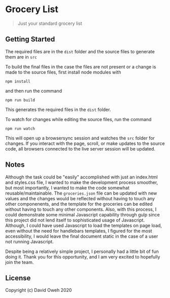 # Grocery List

> Just your standard grocery list

## Getting Started

The required files are in the ```dist``` folder and the source files to generate them are in ```src```

To build the final files in the case the files are not present or a change is made to the source files, first install node modules with
```
npm install
```
and then run the command
```
npm run build
```
This generates the required files in the ```dist``` folder.


To watch for changes while editing the source files, run the command
```
npm run watch
```
This will open up a browsersync session and watches the ```src``` folder for changes. If you interact with the page, scroll, or make updates to the source code, all browsers connected to the live server session will be updated.

## Notes

Although the task could be "easily" accomplished with just an index.html and styles.css file, I wanted to make the development process smoother, but most importantly, I wanted to make the code somewhat reusable/maintainable. The ```groceries.json``` file can be updated with new values and the changes would be reflected without having to touch any other componenents, and the template for the groceries can be edited without having to touch any other components. Also, with this process, I could demonstrate some minimal Javascript capability through gulp since this project did not lend itself to sophisticated usage of Javascript. Although, I could have used Javascript to load the templates on page load, even without the need for handlebars templates, I figured for the most accessibility, I would leave the final document static in the case of a user not running Javascript.

Despite being a relatively simple project, I personally had a little bit of fun doing it. Thank you for this opportunity, and I am very excited to hopefully join the team.

## License

Copyright (c) David Oweh 2020